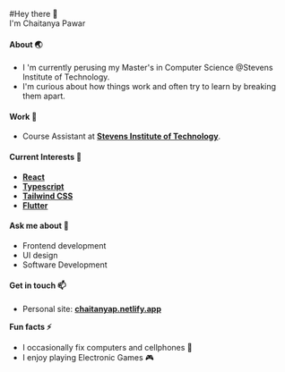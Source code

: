 #Hey there 👋<br>
  I'm <span>Chaitanya Pawar</span>
#### About 🌏
- I 'm currently perusing my Master's in Computer Science @Stevens Institute of Technology.
- I'm curious about how things work and often try to learn by breaking them apart.

#### Work 🔭
- Course Assistant at **[Stevens Institute of Technology](https://stevens.edu)**.

#### Current Interests 🌱
- **[React](https://reactjs.org)**
- **[Typescript](https://www.typescriptlang.org/)**
- **[Tailwind CSS](https://tailwindcss.com)**
- **[Flutter](https://flutter.dev)**

#### Ask me about 💬
- Frontend development
- UI design
- Software Development

#### Get in touch 📫
- Personal site: **[chaitanyap.netlify.app](https://chaitanyap.netlify.app)**

**Fun facts ⚡**
- I occasionally fix computers and cellphones 🔧
- I enjoy playing Electronic Games 🎮
